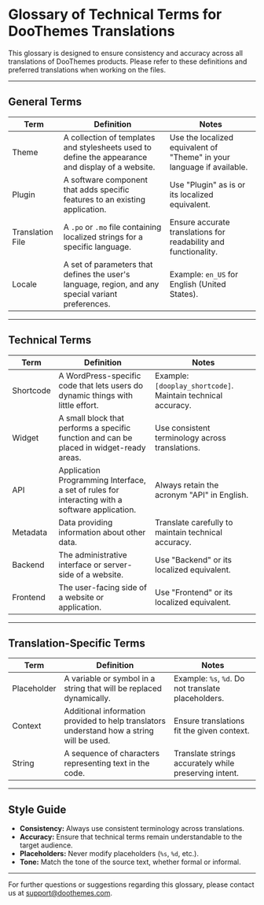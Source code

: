 # Glossary of Technical Terms for DooThemes Translations

This glossary is designed to ensure consistency and accuracy across all translations of DooThemes products. Please refer to these definitions and preferred translations when working on the files.

---

## General Terms

| **Term**            | **Definition**                                                                                     | **Notes**                                                                                       |
|---------------------|-------------------------------------------------------------------------------------------------|-----------------------------------------------------------------------------------------------|
| Theme              | A collection of templates and stylesheets used to define the appearance and display of a website. | Use the localized equivalent of "Theme" in your language if available.                      |
| Plugin             | A software component that adds specific features to an existing application.                      | Use "Plugin" as is or its localized equivalent.                                              |
| Translation File   | A `.po` or `.mo` file containing localized strings for a specific language.                       | Ensure accurate translations for readability and functionality.                              |
| Locale             | A set of parameters that defines the user's language, region, and any special variant preferences.| Example: `en_US` for English (United States).                                                |

---

## Technical Terms

| **Term**            | **Definition**                                                                                     | **Notes**                                                                                       |
|---------------------|-------------------------------------------------------------------------------------------------|-----------------------------------------------------------------------------------------------|
| Shortcode          | A WordPress-specific code that lets users do dynamic things with little effort.                  | Example: `[dooplay_shortcode]`. Maintain technical accuracy.                                 |
| Widget             | A small block that performs a specific function and can be placed in widget-ready areas.          | Use consistent terminology across translations.                                               |
| API                | Application Programming Interface, a set of rules for interacting with a software application.    | Always retain the acronym "API" in English.                                                  |
| Metadata           | Data providing information about other data.                                                     | Translate carefully to maintain technical accuracy.                                           |
| Backend            | The administrative interface or server-side of a website.                                        | Use "Backend" or its localized equivalent.                                                   |
| Frontend           | The user-facing side of a website or application.                                                | Use "Frontend" or its localized equivalent.                                                  |

---

## Translation-Specific Terms

| **Term**            | **Definition**                                                                                     | **Notes**                                                                                       |
|---------------------|-------------------------------------------------------------------------------------------------|-----------------------------------------------------------------------------------------------|
| Placeholder        | A variable or symbol in a string that will be replaced dynamically.                              | Example: `%s`, `%d`. Do not translate placeholders.                                           |
| Context            | Additional information provided to help translators understand how a string will be used.        | Ensure translations fit the given context.                                                   |
| String             | A sequence of characters representing text in the code.                                          | Translate strings accurately while preserving intent.                                         |

---

## Style Guide
- **Consistency:** Always use consistent terminology across translations.
- **Accuracy:** Ensure that technical terms remain understandable to the target audience.
- **Placeholders:** Never modify placeholders (`%s`, `%d`, etc.).
- **Tone:** Match the tone of the source text, whether formal or informal.

---

For further questions or suggestions regarding this glossary, please contact us at [support@doothemes.com](mailto:support@doothemes.com).
